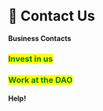 # 💬 Contact Us

#### Business Contacts

### <mark style="color:green;">Invest in us</mark>

### <mark style="color:green;">Work at the DAO</mark>

#### Help!

